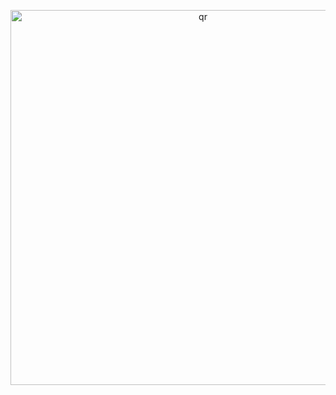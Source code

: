 
<p align="center">
 <img width="600px" src="https://github.com/user-attachments/assets/d71652c7-8794-4723-9c64-969f3e48be59" alt="qr"/>
</p>
